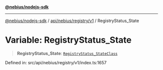 [**@nebius/nodejs-sdk**](../../../../../README.md)

---

[@nebius/nodejs-sdk](../../../../../README.md) / [api/nebius/registry/v1](../README.md) / RegistryStatus_State

# Variable: RegistryStatus_State

> **RegistryStatus_State**: [`RegistryStatus_StateClass`](../type-aliases/RegistryStatus_StateClass.md)

Defined in: src/api/nebius/registry/v1/index.ts:1657

